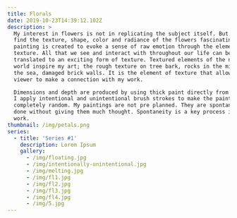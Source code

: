 ```yaml
---
title: Florals
date: 2019-10-23T14:39:12.102Z
description: >
  My interest in flowers is not in replicating the subject itself. But rather I
  find the texture, shape, color and radiance of the flowers fascinating. Each
  painting is created to evoke a sense of raw emotion through the element of
  texture. All that we see and interact with throughout our life can be
  translated to an exciting form of texture. Textured elements of the natural
  world inspire my art; the rough texture on tree bark, rocks in the middle of
  the sea, damaged brick walls. It is the element of texture that allows the
  viewer to make a connection with my work. 

  Dimensions and depth are produced by using thick paint directly from the tube.
  I apply intentional and unintentional brush strokes to make the painting look
  completely random. My paintings are not pre planned. They are spontaneous,
  done without giving them much thought. Spontaneity is a key process in my
  work.   
thumbnail: /img/petals.png
series:
  - title: 'Series #1'
    description: Lorem Ipsum
    gallery:
      - /img/floating.jpg
      - /img/intentionally-unintentional.jpg
      - /img/melting.jpg
      - /img/fl1.jpg
      - /img/fl2.jpg
      - /img/fl3.jpg
      - /img/fl4.jpg
      - /img/5.jpg
---
```


